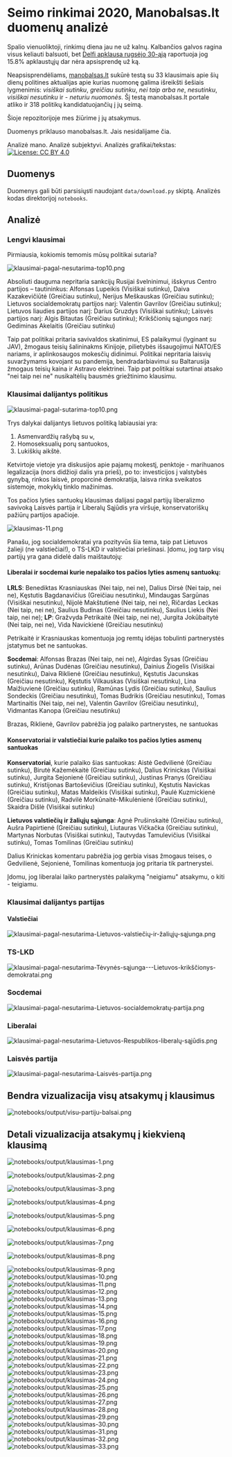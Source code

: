 # Seimo rinkimai 2020, Manobalsas.lt duomenų analizė

Spalio vienuoliktoji, rinkimų diena jau ne už kalnų. Kalbančios galvos ragina visus keliauti balsuoti, bet [Delfi apklausa rugsėjo 30-ąją](https://www.delfi.lt/news/daily/lithuania/apklausa-pries-pat-seimo-rinkimus-reitingu-lenteleje-inirtinga-kova.d?id=85365653) raportuoja jog 15.8% apklaustųjų dar nėra apsisprendę už ką.

Neapsisprendėliams, [manobalsas.lt](https://www.manobalsas.lt/index/index.php) sukūrė testą su 33 klausimais apie šių dienų politines aktualijas apie kurias nuomonę galima išreikšti šešiais lygmenimis: *visiškai sutinku*, *greičiau sutinku*, *nei taip arba ne*, *nesutinku*, *visiškai nesutinku* ir - *neturiu nuomonės*. Šį testą manobalsas.lt portale atliko ir 318 politikų kandidatuojančių į jų seimą.

Šioje repozitorijoje mes žiūrime į jų atsakymus.

Duomenys priklauso manobalsas.lt. Jais nesidalijame čia.

Analizė mano. Analizė subjektyvi. Analizės grafikai/tekstas: [![License: CC BY 4.0](https://img.shields.io/badge/License-CC%20BY%204.0-lightgrey.svg)](https://creativecommons.org/licenses/by/4.0/)

## Duomenys

Duomenys gali būti parsisiųsti naudojant `data/download.py` skiptą.
Analizės kodas direktorijoj `notebooks`.

## Analizė

### Lengvi klausimai

Pirmiausia, kokiomis temomis mūsų politikai sutaria?

![`klausimai-pagal-nesutarima-top10.png`](notebooks/output/klausimai-pagal-sutarima-top10.png)

Absoliuti dauguma nepritaria sankcijų Rusijai švelninimui, išskyrus Centro partijos – tautininkus: Alfonsas Lupeikis (Visiškai sutinku), Daiva Kazakevičiūtė (Greičiau sutinku), Nerijus Meškauskas (Greičiau sutinku); Lietuvos socialdemokratų partijos narį: Valentin Gavrilov (Greičiau sutinku); Lietuvos liaudies partijos narį: Darius Gruzdys (Visiškai sutinku); Laisvės partijos narį: Algis Bitautas (Greičiau sutinku); Krikščionių sąjungos narį: Gediminas Akelaitis (Greičiau sutinku)

Taip pat politikai pritaria savivaldos skatinimui, ES palaikymui (lyginant su JAV), žmogaus teisių šalininakms Kinijoje, pilietybės išsaugojimui NATO/ES nariams, ir aplinkosaugos mokesčių didinimui. Politikai nepritaria laisvių suvaržymams kovojant su pandemija, bendradarbiavimui su Baltarusija žmogaus teisių kaina ir Astravo elektrinei. Taip pat politikai sutartinai atsako "nei taip nei ne" nusikaltėlių bausmės griežtinimo klausimu.

### Klausimai dalijantys politikus

![`klausimai-pagal-sutarima-top10.png`](notebooks/output/klausimai-pagal-nesutarima-top10.png)

Trys dalykai dalijantys lietuvos politiką labiausiai yra:

1. Asmenvardžių rašybą su `w`, 
2. Homoseksualių porų santuokos,
3. Lukiškių aikštė.

Ketvirtoje vietoje yra diskusijos apie pajamų mokestį, penktoje - marihuanos legalizacija (nors didžioji dalis yra prieš), po to: investicijos į valstybės gynybą, rinkos laisvė, proporcinė demokratija, laisva rinka sveikatos sistemoje, mokyklų tinklo mažinimas.

Tos pačios lyties santuokų klausimas dalijasi pagal partijų liberalizmo savivoką 
Laisvės partija ir Liberalų Sąjūdis yra viršuje, konservatoriškų pažiūrų partijos apačioje.

![`klausimas-11.png`](notebooks/output/klausimas-11.png)

Panašu, jog socialdemokratai yra pozityvūs šia tema, taip pat Lietuvos žalieji (ne valstiečiai!), o TS-LKD ir valstiečiai priešinasi.
Įdomu, jog tarp visų partijų yra gana didelė dalis maištautojų:

#### Liberalai ir socdemai kurie nepalaiko tos pačios lyties asmenų santuokų:

**LRLS**: Benediktas Krasniauskas (Nei taip, nei ne), Dalius Dirsė (Nei taip, nei ne), Kęstutis Bagdanavičius (Greičiau nesutinku), Mindaugas Sargūnas (Visiškai nesutinku), Nijolė Makštutienė (Nei taip, nei ne), Ričardas Leckas (Nei taip, nei ne),  Saulius Budinas (Greičiau nesutinku), Saulius Liekis (Nei taip, nei ne); **LP**:  Gražvyda Petrikaitė (Nei taip, nei ne), Jurgita Jokūbaitytė (Nei taip, nei ne), Vida Navickienė (Greičiau nesutinku)

Petrikaitė ir Krasniauskas komentuoja jog remtų idėjas tobulinti partnerystės įstatymus bet ne santuokas.

**Socdemai**:     Alfonsas Brazas (Nei taip, nei ne), Algirdas Sysas (Greičiau sutinku), Arūnas Dudėnas (Greičiau nesutinku), Dainius Žiogelis (Visiškai nesutinku), Daiva Riklienė (Greičiau nesutinku), Kęstutis Jacunskas (Greičiau nesutinku), Kęstutis Vilkauskas (Visiškai nesutinku), Lina Maižiuvienė (Greičiau sutinku), Ramūnas Lydis (Greičiau sutinku), Saulius Sondeckis (Greičiau nesutinku), Tomas Budrikis (Greičiau nesutinku), Tomas Martinaitis (Nei taip, nei ne), Valentin Gavrilov (Greičiau nesutinku), Vidmantas Kanopa (Greičiau nesutinku)

Brazas, Riklienė, Gavrilov pabrėžia jog palaiko partnerystes, ne santuokas

#### Konservatoriai ir valstiečiai kurie palaiko tos pačios lyties asmenų santuokas

**Konservatoriai**, kurie palaiko šias santuokas: Aistė Gedvilienė (Greičiau sutinku), Birutė Kažemėkaitė (Greičiau sutinku), Dalius Krinickas (Visiškai sutinku), Jurgita Sejonienė (Greičiau sutinku), Justinas Pranys (Greičiau sutinku), Kristijonas Bartoševičius (Greičiau sutinku), Kęstutis Navickas (Greičiau sutinku),  Matas Maldeikis (Visiškai sutinku), Paulė Kuzmickienė (Greičiau sutinku),  Radvilė Morkūnaitė-Mikulėnienė (Greičiau sutinku), Skaidra Dišlė (Visiškai sutinku)
    
**Lietuvos valstiečių ir žaliųjų sąjunga**: Agnė Prušinskaitė (Greičiau sutinku), Aušra Papirtienė (Greičiau sutinku), Liutauras Vičkačka (Greičiau sutinku), Martynas Norbutas (Visiškai sutinku), Tautvydas Tamulevičius (Visiškai sutinku), Tomas Tomilinas (Greičiau sutinku)

Dalius Krinickas komentaru pabrėžia jog gerbia visas žmogaus teises, o Gedvilienė, Sejonienė, Tomilinas komentuoja jog pritaria tik partnerystei. 

Įdomu, jog liberalai laiko partnerystės palaikymą "neigiamu" atsakymu, o kiti - teigiamu.


### Klausimai dalijantys partijas

#### Valstiečiai

![klausimai-pagal-nesutarima-Lietuvos-valstiečių-ir-žaliųjų-sąjunga.png](notebooks/output/klausimai-pagal-nesutarima-Lietuvos-valstiečių-ir-žaliųjų-sąjunga.png)

### TS-LKD

![klausimai-pagal-nesutarima-Tėvynės-sąjunga---Lietuvos-krikščionys-demokratai.png](notebooks/output/klausimai-pagal-nesutarima-Tėvynės-sąjunga---Lietuvos-krikščionys-demokratai.png)

### Socdemai

![klausimai-pagal-nesutarima-Lietuvos-socialdemokratų-partija.png](notebooks/output/klausimai-pagal-nesutarima-Lietuvos-socialdemokratų-partija.png)

### Liberalai

![klausimai-pagal-nesutarima-Lietuvos-Respublikos-liberalų-sąjūdis.png](notebooks/output/klausimai-pagal-nesutarima-Lietuvos-Respublikos-liberalų-sąjūdis.png)

### Laisvės partija

![klausimai-pagal-nesutarima-Laisvės-partija.png](notebooks/output/klausimai-pagal-nesutarima-Laisvės-partija.png)

## Bendra vizualizacija visų atsakymų į klausimus

![notebooks/output/visu-partiju-balsai.png](notebooks/output/visu-partiju-balsai.png)

## Detali vizualizacija atsakymų į kiekvieną klausimą

![notebooks/output/klausimas-1.png](notebooks/output/klausimas-1.png)

![notebooks/output/klausimas-2.png](notebooks/output/klausimas-2.png)

![notebooks/output/klausimas-3.png](notebooks/output/klausimas-3.png)

![notebooks/output/klausimas-4.png](notebooks/output/klausimas-4.png)

![notebooks/output/klausimas-5.png](notebooks/output/klausimas-5.png)

![notebooks/output/klausimas-6.png](notebooks/output/klausimas-6.png)

![notebooks/output/klausimas-7.png](notebooks/output/klausimas-7.png)

![notebooks/output/klausimas-8.png](notebooks/output/klausimas-8.png)

![notebooks/output/klausimas-9.png](notebooks/output/klausimas-9.png)
![notebooks/output/klausimas-10.png](notebooks/output/klausimas-10.png)
![notebooks/output/klausimas-11.png](notebooks/output/klausimas-11.png)
![notebooks/output/klausimas-12.png](notebooks/output/klausimas-12.png)
![notebooks/output/klausimas-13.png](notebooks/output/klausimas-13.png)
![notebooks/output/klausimas-14.png](notebooks/output/klausimas-14.png)
![notebooks/output/klausimas-15.png](notebooks/output/klausimas-15.png)
![notebooks/output/klausimas-16.png](notebooks/output/klausimas-16.png)
![notebooks/output/klausimas-17.png](notebooks/output/klausimas-17.png)
![notebooks/output/klausimas-18.png](notebooks/output/klausimas-18.png)
![notebooks/output/klausimas-19.png](notebooks/output/klausimas-19.png)
![notebooks/output/klausimas-20.png](notebooks/output/klausimas-20.png)
![notebooks/output/klausimas-21.png](notebooks/output/klausimas-21.png)
![notebooks/output/klausimas-22.png](notebooks/output/klausimas-22.png)
![notebooks/output/klausimas-23.png](notebooks/output/klausimas-23.png)
![notebooks/output/klausimas-24.png](notebooks/output/klausimas-24.png)
![notebooks/output/klausimas-25.png](notebooks/output/klausimas-25.png)
![notebooks/output/klausimas-26.png](notebooks/output/klausimas-26.png)
![notebooks/output/klausimas-27.png](notebooks/output/klausimas-27.png)
![notebooks/output/klausimas-28.png](notebooks/output/klausimas-28.png)
![notebooks/output/klausimas-29.png](notebooks/output/klausimas-29.png)
![notebooks/output/klausimas-30.png](notebooks/output/klausimas-30.png)
![notebooks/output/klausimas-31.png](notebooks/output/klausimas-31.png)
![notebooks/output/klausimas-32.png](notebooks/output/klausimas-32.png)
![notebooks/output/klausimas-33.png](notebooks/output/klausimas-33.png)


